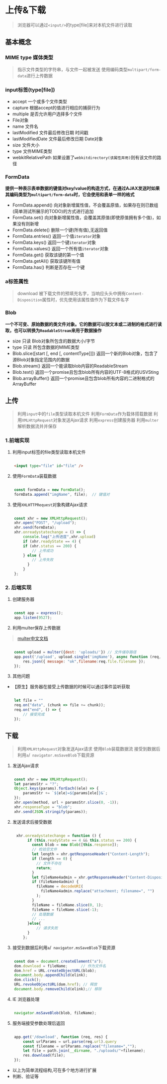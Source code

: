 # 上传&下载
> 浏览器可以通过```<input/>```的type[file]来对本机文件进行读取

## 基本概念

### MIME type 媒体类型

> 指示文件类型的字符串，与文件一起被发送
> 使用编码类型```multipart/form-data```进行上传数据

### input标签(type[file])

- accept 一个或多个文件类型
- capture    根据accept的值进行相应的捕获行为
- multiple   是否允许用户选择多个文件
- File对象
- name           文件名
- lastModified   文件最后修改日期 时间戳
- lastModifiedDate   文件最后修改日期    Date对象
- size           文件大小
- type           文件MIME类型
- webkitRelativePath 如果设置了```webkitdirectory(该属性弃用)```则有该文件的路径

### FormData

**提供一种表示表单数据的键值对key/value的构造方式，在通过AJAX发送时如果其编码类型为```multipart/form-data```时，它会使用和表单一样的格式**

- FormData.append() 向对象新增属性值，不会覆盖原值，如果存在则已数组(简单测试所展示的TODO)的方式进行追加
- FormData.set()    向对象新增属性值，会覆盖其原值(即使原值拥有多个值)，如果没有则新增
- FormData.delete() 删除一个键(所有值),无返回值
- FormData.entries()    返回一个值```iterator```对象
- FormData.keys()       返回一个键```iterator```对象
- FormData.values()     返回一个所有值```iterator```对象
- FormData.get()     获取该键的第一个值
- FormData.getAll()   获取该键所有值
- FormData.has()       判断是否存在一个键


### a标签属性

> download 被下载文件的预填充名字，当响应头头中拥有```Content-Disposition```属性时，优先使用该属性值作为下载文件名字


### Blob

**一个不可变、原始数据的类文件对象。它的数据可以按文本或二进制的格式进行读取，也可以转换为```ReadableStream```来用于数据操作**

- size   只读    Blob对象所包含的数据大小/字节
- type   只读    所包含数据的MIME类型
- Blob.slice([start [, end [, contentType]]])   返回一个新的Blob对象，包含了源Blob对象指定范围内的数据
- Blob.stream()  返回一个能读取blob内容的ReadableStream
- Blob.text()    返回一个promise且包含blob所有内容的UTF-8格式的USVSting
- Blob.arrayBuffer()     返回一个promise且包含blob所有内容的二进制格式的ArrayBuffer

## 上传

> 利用`input`中的`file`类型读取本机文件
> 利用`FormData`作为载体搭载数据
> 利用`XMLHttpRequest`对象发送Ajax请求
> 利用`express`创建服务器
> 利用`multer`解析数据流并并保存

### 1.前端实现

1. 利用input标签的file类型读取本机文件

```html

    <input type="file" id="file" />

```

2. 使用`FormData`装载数据

```js

    const formData = new FormData();
    formData.append("imgName", file);  // 键值对

```

3. 使用`XHLHTTPRequest`对象构建Ajax请求

```js

    const xhr = new XMLHttpRequest();
    xhr.open("POST", "/upload");
    xhr.send(formData);
    xhr.onreadystatechange = () => {
        console.log("上传进度",xhr.upload)
        if (xhr.readyState == 4) {
        if (xhr.status == 200) {
            // 上传成功
        } else {
            // 上传失败
          }
        }
    };

```

### 2. 后端实现

1. 创建服务器

```js

    const app = express();
    app.listen(9527);

```

2. 利用multer保存上传数据

> [multer中文文档](https://github.com/expressjs/multer/blob/master/doc/README-zh-cn.md)

```js

    const upload = multer({dest: 'uploads/'}) // 文件储存路径
    app.post('/upload', upload.single('imgName'), async function (req, res, next) {
        res.json({ message: "ok",filename:req.file.filename });
    });


```

3. 其他问题

- 【原生】服务器在接受上传数据的时候可以通过事件监听获取

```js

    let file = ""
    req.on("data", (chunk => file += chunk));
    req.on("end", () => {
        // 接受完成
    });

```

## 下载

> 利用`XMLHttpRequest`对象发送Ajax请求
> 使用`Blob`装载数据流
> 接受到数据后利用`a`/` navigator.msSaveBlob`下载资源

1. 发送Ajax请求

```js

    const xhr = new XMLHttpRequest();
    let paramsStr = "?";
    Object.keys(params).forEach((ele) => {
        paramsStr += `${ele}=${params[ele]}&`;
    });
    xhr.open(method, url + paramsStr.slice(0, -1));
    xhr.responseType = "blob";
    xhr.send(JSON.stringify(params));

```

2. 发送请求后接受数据

```js

     xhr.onreadystatechange = function () {
          if (this.readyState == 4 && this.status == 200) {
            const blob = new Blob([this.response]);
            // 检验空文件
            let length = xhr.getResponseHeader("Content-Length");
            if (length == 0) {
              // 文件不存在
              return;
            }
            let fileName4admin = xhr.getResponseHeader("Content-Disposition");
            if (fileName4admin) {
              fileName = decodeURI(
                fileName4admin.replace("attachment; filename=", "")
              );
            }
            fileName = fileName.slice(0, 1);
            fileName = fileName.slice(-1);
            // 处理数据
            // ...
          }else{
              // 请求失败
          }
        };
```

3. 接受到数据后利用`a`/` navigator.msSaveBlob`下载资源

```js

    const dom = document.createElement("a");
    dom.download = fileName;      // 作为文件名
    dom.href = URL.createObjectURL(blob);
    document.body.appendChild(elink);
    dom.click();
    URL.revokeObjectURL(dom.href); // 释放
    document.body.removeChild(elink);// 移除


```

4. IE 浏览器处理

```js

    navigator.msSaveBlob(blob, fileName);

```

5. 服务端接受参数处理后返回

```js

    app.get('/download', function (req, res) {
        const urlParams = url.parse(req.url).query
        const filename = urlParams.replace("filename=","");
        let file = path.join(__dirname, "./uploads/"+filename);
        res.download(file);
    });

```

- 以上为简单流程结构,可在多个地方进行扩展
- 判断、验证等




